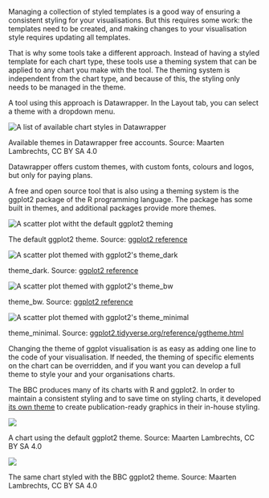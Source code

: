 Managing a collection of styled templates is a good way of ensuring a consistent styling for your visualisations. But this requires some work: the templates need to be created, and making changes to your visualisation style requires updating all templates.

That is why some tools take a different approach. Instead of having a styled template for each chart type, these tools use a theming system that can be applied to any chart you make with the tool. The theming system is independent from the chart type, and because of this, the styling only needs to be managed in the theme.

A tool using this approach is Datawrapper. In the Layout tab, you can select a theme with a dropdown menu.

<p class='center'>
<img src='Reproducing%20and%20reusing%20visualisations%20f0a47303bda6460eb93956910177ad23/datawrapper-themes.png' alt='A list of available chart styles in Datawrapper' class='max-400' />
</p>

Available themes in Datawrapper free accounts. Source: Maarten Lambrechts, CC BY SA 4.0

Datawrapper offers custom themes, with custom fonts, colours and logos, but only for paying plans.

A free and open source tool that is also using a theming system is the ggplot2 package of the R programming language. The package has some built in themes, and additional packages provide more themes.

![A scatter plot witht the default ggplot2 theming](Reproducing%20and%20reusing%20visualisations%20f0a47303bda6460eb93956910177ad23/ggtheme-1.png)

The default ggplot2 theme. Source: [ggplot2 reference](https://ggplot2.tidyverse.org/reference/ggtheme.html)

![A scatter plot themed with ggplot2's theme_dark](Reproducing%20and%20reusing%20visualisations%20f0a47303bda6460eb93956910177ad23/ggtheme-5.png)

theme_dark. Source: [ggplot2 reference](https://ggplot2.tidyverse.org/reference/ggtheme.html)

![A scatter plot themed with ggplot2's theme_bw](Reproducing%20and%20reusing%20visualisations%20f0a47303bda6460eb93956910177ad23/ggtheme-2.png)

theme_bw. Source: [ggplot2 reference](https://ggplot2.tidyverse.org/reference/ggtheme.html)

![A scatter plot themed with ggplot2's theme_minimal](Reproducing%20and%20reusing%20visualisations%20f0a47303bda6460eb93956910177ad23/ggtheme-6.png)

theme_minimal. Source: [ggplot2.tidyverse.org/reference/ggtheme.html](https://ggplot2.tidyverse.org/reference/ggtheme.html)

Changing the theme of ggplot visualisation is as easy as adding one line to the code of your visualisation. If needed, the theming of specific elements on the chart can be overridden, and if you want you can develop a full theme to style your and your organisations charts.

The BBC produces many of its charts with R and ggplot2. In order to maintain a consistent styling and to save time on styling charts, it developed [its own theme](https://bbc.github.io/rcookbook/) to create publication-ready graphics in their in-house styling.

![ ](Reproducing%20and%20reusing%20visualisations%20f0a47303bda6460eb93956910177ad23/bbc-default-ggplot.png)

A chart using the default ggplot2 theme. Source: Maarten Lambrechts, CC BY SA 4.0

![ ](Reproducing%20and%20reusing%20visualisations%20f0a47303bda6460eb93956910177ad23/bbc_style.png)

The same chart styled with the BBC ggplot2 theme. Source: Maarten Lambrechts, CC BY SA 4.0